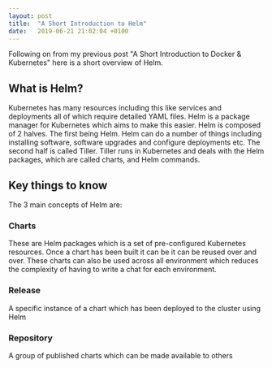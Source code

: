 ```yaml
---
layout: post
title:  "A Short Introduction to Helm"
date:   2019-06-21 21:02:04 +0100
---
```


Following on from my previous post "A Short Introduction to Docker & Kubernetes" here is a short overview of Helm.

## What is Helm?

Kubernetes has many resources including this like services and deployments all of which require detailed YAML files. Helm is a package manager for Kubernetes which aims to make this easier. Helm is composed of 2 halves. The first being Helm. Helm can do a number of things including installing software, software upgrades and configure deployments etc. The second half is called Tiller. Tiller runs in Kubernetes and deals with the Helm packages, which are called charts, and Helm commands.

## Key things to know

The 3 main concepts of Helm are:

### Charts
These are Helm packages which is a set of pre-configured Kubernetes resources. Once a chart has been built it can be it can be reused over and over. These charts can also be used across all environment which reduces the complexity of having to write a chat for each environment.

### Release
A specific instance of a chart which has been deployed to the cluster using Helm

### Repository
A group of published charts which can be made available to others